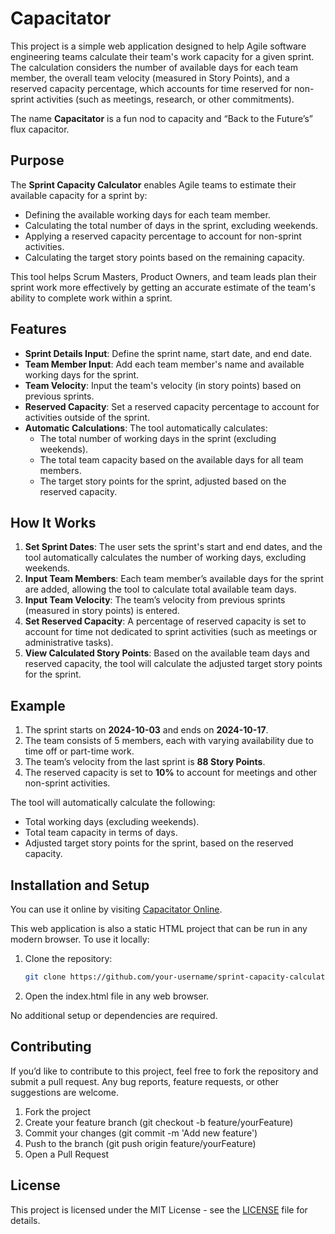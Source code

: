 # Capacitator

This project is a simple web application designed to help Agile software engineering teams calculate their team's work capacity for a given sprint. The calculation considers the number of available days for each team member, the overall team velocity (measured in Story Points), and a reserved capacity percentage, which accounts for time reserved for non-sprint activities (such as meetings, research, or other commitments).

The name **Capacitator** is a fun nod to capacity and “Back to the Future’s” flux capacitor.

## Purpose

The **Sprint Capacity Calculator** enables Agile teams to estimate their available capacity for a sprint by:

- Defining the available working days for each team member.
- Calculating the total number of days in the sprint, excluding weekends.
- Applying a reserved capacity percentage to account for non-sprint activities.
- Calculating the target story points based on the remaining capacity.

This tool helps Scrum Masters, Product Owners, and team leads plan their sprint work more effectively by getting an accurate estimate of the team's ability to complete work within a sprint.

## Features

- **Sprint Details Input**: Define the sprint name, start date, and end date.
- **Team Member Input**: Add each team member's name and available working days for the sprint.
- **Team Velocity**: Input the team's velocity (in story points) based on previous sprints.
- **Reserved Capacity**: Set a reserved capacity percentage to account for activities outside of the sprint.
- **Automatic Calculations**: The tool automatically calculates:
  - The total number of working days in the sprint (excluding weekends).
  - The total team capacity based on the available days for all team members.
  - The target story points for the sprint, adjusted based on the reserved capacity.
  
## How It Works

1. **Set Sprint Dates**: The user sets the sprint's start and end dates, and the tool automatically calculates the number of working days, excluding weekends.
2. **Input Team Members**: Each team member’s available days for the sprint are added, allowing the tool to calculate total available team days.
3. **Input Team Velocity**: The team’s velocity from previous sprints (measured in story points) is entered.
4. **Set Reserved Capacity**: A percentage of reserved capacity is set to account for time not dedicated to sprint activities (such as meetings or administrative tasks).
5. **View Calculated Story Points**: Based on the available team days and reserved capacity, the tool will calculate the adjusted target story points for the sprint.

## Example

1. The sprint starts on **2024-10-03** and ends on **2024-10-17**.
2. The team consists of 5 members, each with varying availability due to time off or part-time work.
3. The team’s velocity from the last sprint is **88 Story Points**.
4. The reserved capacity is set to **10%** to account for meetings and other non-sprint activities.

The tool will automatically calculate the following:

- Total working days (excluding weekends).
- Total team capacity in terms of days.
- Adjusted target story points for the sprint, based on the reserved capacity.

## Installation and Setup

You can use it online by visiting [Capacitator Online](https://capacitator.online).

This web application is also a static HTML project that can be run in any modern browser. To use it locally:

1. Clone the repository:

   ```bash
   git clone https://github.com/your-username/sprint-capacity-calculator.git
    ```

2. Open the index.html file in any web browser.

No additional setup or dependencies are required.

## Contributing

If you’d like to contribute to this project, feel free to fork the repository and submit a pull request. Any bug reports, feature requests, or other suggestions are welcome.

1. Fork the project
2. Create your feature branch (git checkout -b feature/yourFeature)
3. Commit your changes (git commit -m 'Add new feature')
4. Push to the branch (git push origin feature/yourFeature)
5. Open a Pull Request

## License

This project is licensed under the MIT License - see the [LICENSE](https://raw.githubusercontent.com/omaciel/capacitator/refs/heads/main/LICENSE) file for details.
